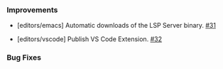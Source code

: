 ### Improvements

- [editors/emacs] Automatic downloads of the LSP Server binary.
  [#31](https://github.com/pulumi/pulumi-lsp/pull/31)

- [editors/vscode] Publish VS Code Extension.
  [#32](https://github.com/pulumi/pulumi-lsp/pull/32)

### Bug Fixes
